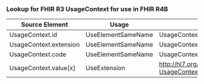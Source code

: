 ### Lookup for FHIR R3 UsageContext for use in FHIR R4B

| Source Element | Usage | Target |
| -------------- | ----- | ------ |
| UsageContext.id | UseElementSameName | UsageContext.id |
| UsageContext.extension | UseElementSameName | UsageContext.extension |
| UsageContext.code | UseElementSameName | UsageContext.code |
| UsageContext.value[x] | UseExtension | http://hl7.org/fhir/3.0/StructureDefinition/extension-UsageContext.value |
